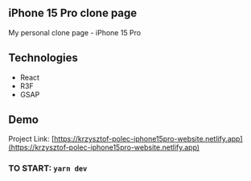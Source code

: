 ## iPhone 15 Pro clone page

My personal clone page - iPhone 15 Pro

## Technologies

* React
* R3F
* GSAP

## Demo

Project Link: [https://krzysztof-polec-iphone15pro-website.netlify.app](https://krzysztof-polec-iphone15pro-website.netlify.app)

### TO START: `yarn dev`